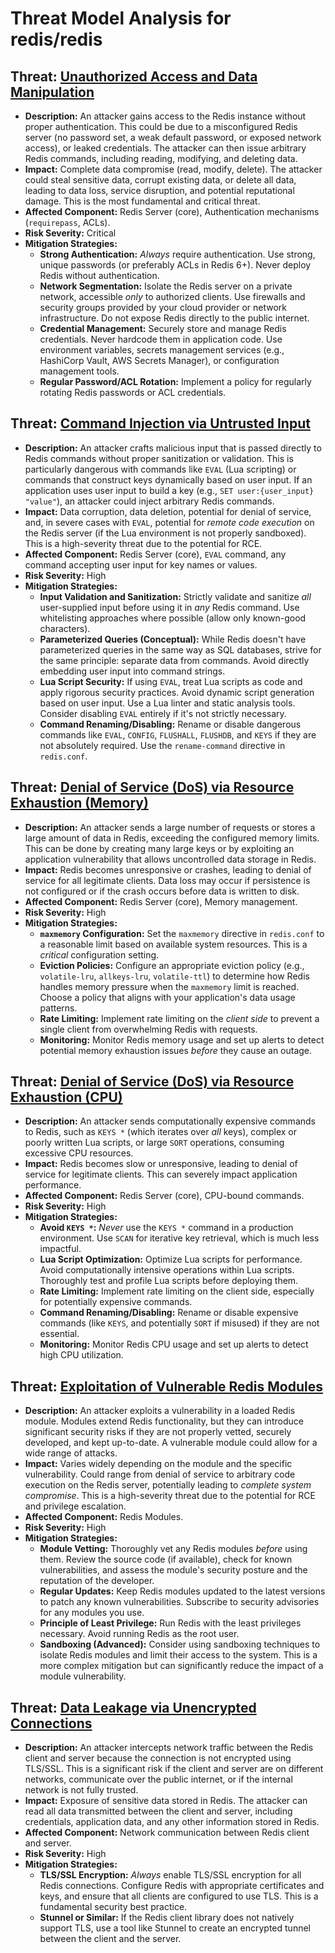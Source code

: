 # Threat Model Analysis for redis/redis

## Threat: [Unauthorized Access and Data Manipulation](./threats/unauthorized_access_and_data_manipulation.md)

*   **Description:** An attacker gains access to the Redis instance without proper authentication. This could be due to a misconfigured Redis server (no password set, a weak default password, or exposed network access), or leaked credentials. The attacker can then issue arbitrary Redis commands, including reading, modifying, and deleting data.
*   **Impact:** Complete data compromise (read, modify, delete). The attacker could steal sensitive data, corrupt existing data, or delete all data, leading to data loss, service disruption, and potential reputational damage.  This is the most fundamental and critical threat.
*   **Affected Component:** Redis Server (core), Authentication mechanisms (`requirepass`, ACLs).
*   **Risk Severity:** Critical
*   **Mitigation Strategies:**
    *   **Strong Authentication:** *Always* require authentication. Use strong, unique passwords (or preferably ACLs in Redis 6+).  Never deploy Redis without authentication.
    *   **Network Segmentation:** Isolate the Redis server on a private network, accessible *only* to authorized clients. Use firewalls and security groups provided by your cloud provider or network infrastructure.  Do not expose Redis directly to the public internet.
    *   **Credential Management:** Securely store and manage Redis credentials. Never hardcode them in application code. Use environment variables, secrets management services (e.g., HashiCorp Vault, AWS Secrets Manager), or configuration management tools.
    *   **Regular Password/ACL Rotation:** Implement a policy for regularly rotating Redis passwords or ACL credentials.

## Threat: [Command Injection via Untrusted Input](./threats/command_injection_via_untrusted_input.md)

*   **Description:** An attacker crafts malicious input that is passed directly to Redis commands without proper sanitization or validation. This is particularly dangerous with commands like `EVAL` (Lua scripting) or commands that construct keys dynamically based on user input. If an application uses user input to build a key (e.g., `SET user:{user_input} "value"`), an attacker could inject arbitrary Redis commands.
*   **Impact:** Data corruption, data deletion, potential for denial of service, and, in severe cases with `EVAL`, potential for *remote code execution* on the Redis server (if the Lua environment is not properly sandboxed). This is a high-severity threat due to the potential for RCE.
*   **Affected Component:** Redis Server (core), `EVAL` command, any command accepting user input for key names or values.
*   **Risk Severity:** High
*   **Mitigation Strategies:**
    *   **Input Validation and Sanitization:** Strictly validate and sanitize *all* user-supplied input before using it in *any* Redis command. Use whitelisting approaches where possible (allow only known-good characters).
    *   **Parameterized Queries (Conceptual):** While Redis doesn't have parameterized queries in the same way as SQL databases, strive for the same principle: separate data from commands. Avoid directly embedding user input into command strings.
    *   **Lua Script Security:** If using `EVAL`, treat Lua scripts as code and apply rigorous security practices. Avoid dynamic script generation based on user input. Use a Lua linter and static analysis tools. Consider disabling `EVAL` entirely if it's not strictly necessary.
    *   **Command Renaming/Disabling:** Rename or disable dangerous commands like `EVAL`, `CONFIG`, `FLUSHALL`, `FLUSHDB`, and `KEYS` if they are not absolutely required. Use the `rename-command` directive in `redis.conf`.

## Threat: [Denial of Service (DoS) via Resource Exhaustion (Memory)](./threats/denial_of_service__dos__via_resource_exhaustion__memory_.md)

*   **Description:** An attacker sends a large number of requests or stores a large amount of data in Redis, exceeding the configured memory limits. This can be done by creating many large keys or by exploiting an application vulnerability that allows uncontrolled data storage in Redis.
*   **Impact:** Redis becomes unresponsive or crashes, leading to denial of service for all legitimate clients. Data loss may occur if persistence is not configured or if the crash occurs before data is written to disk.
*   **Affected Component:** Redis Server (core), Memory management.
*   **Risk Severity:** High
*   **Mitigation Strategies:**
    *   **`maxmemory` Configuration:** Set the `maxmemory` directive in `redis.conf` to a reasonable limit based on available system resources. This is a *critical* configuration setting.
    *   **Eviction Policies:** Configure an appropriate eviction policy (e.g., `volatile-lru`, `allkeys-lru`, `volatile-ttl`) to determine how Redis handles memory pressure when the `maxmemory` limit is reached. Choose a policy that aligns with your application's data usage patterns.
    *   **Rate Limiting:** Implement rate limiting on the *client side* to prevent a single client from overwhelming Redis with requests.
    *   **Monitoring:** Monitor Redis memory usage and set up alerts to detect potential memory exhaustion issues *before* they cause an outage.

## Threat: [Denial of Service (DoS) via Resource Exhaustion (CPU)](./threats/denial_of_service__dos__via_resource_exhaustion__cpu_.md)

*   **Description:** An attacker sends computationally expensive commands to Redis, such as `KEYS *` (which iterates over *all* keys), complex or poorly written Lua scripts, or large `SORT` operations, consuming excessive CPU resources.
*   **Impact:** Redis becomes slow or unresponsive, leading to denial of service for legitimate clients. This can severely impact application performance.
*   **Affected Component:** Redis Server (core), CPU-bound commands.
*   **Risk Severity:** High
*   **Mitigation Strategies:**
    *   **Avoid `KEYS *`:** *Never* use the `KEYS *` command in a production environment. Use `SCAN` for iterative key retrieval, which is much less impactful.
    *   **Lua Script Optimization:** Optimize Lua scripts for performance. Avoid computationally intensive operations within Lua scripts. Thoroughly test and profile Lua scripts before deploying them.
    *   **Rate Limiting:** Implement rate limiting on the client side, especially for potentially expensive commands.
    *   **Command Renaming/Disabling:** Rename or disable expensive commands (like `KEYS`, and potentially `SORT` if misused) if they are not essential.
    *   **Monitoring:** Monitor Redis CPU usage and set up alerts to detect high CPU utilization.

## Threat: [Exploitation of Vulnerable Redis Modules](./threats/exploitation_of_vulnerable_redis_modules.md)

*   **Description:** An attacker exploits a vulnerability in a loaded Redis module. Modules extend Redis functionality, but they can introduce significant security risks if they are not properly vetted, securely developed, and kept up-to-date. A vulnerable module could allow for a wide range of attacks.
*   **Impact:** Varies widely depending on the module and the specific vulnerability. Could range from denial of service to arbitrary code execution on the Redis server, potentially leading to *complete system compromise*. This is a high-severity threat due to the potential for RCE and privilege escalation.
*   **Affected Component:** Redis Modules.
*   **Risk Severity:** High
*   **Mitigation Strategies:**
    *   **Module Vetting:** Thoroughly vet any Redis modules *before* using them. Review the source code (if available), check for known vulnerabilities, and assess the module's security posture and the reputation of the developer.
    *   **Regular Updates:** Keep Redis modules updated to the latest versions to patch any known vulnerabilities. Subscribe to security advisories for any modules you use.
    *   **Principle of Least Privilege:** Run Redis with the least privileges necessary. Avoid running Redis as the root user.
    *   **Sandboxing (Advanced):** Consider using sandboxing techniques to isolate Redis modules and limit their access to the system. This is a more complex mitigation but can significantly reduce the impact of a module vulnerability.

## Threat: [Data Leakage via Unencrypted Connections](./threats/data_leakage_via_unencrypted_connections.md)

* **Description:** An attacker intercepts network traffic between the Redis client and server because the connection is not encrypted using TLS/SSL. This is a significant risk if the client and server are on different networks, communicate over the public internet, or if the internal network is not fully trusted.
* **Impact:** Exposure of sensitive data stored in Redis. The attacker can read all data transmitted between the client and server, including credentials, application data, and any other information stored in Redis.
* **Affected Component:** Network communication between Redis client and server.
* **Risk Severity:** High
* **Mitigation Strategies:**
    *   **TLS/SSL Encryption:** *Always* enable TLS/SSL encryption for all Redis connections. Configure Redis with appropriate certificates and keys, and ensure that all clients are configured to use TLS. This is a fundamental security best practice.
    *   **Stunnel or Similar:** If the Redis client library does not natively support TLS, use a tool like Stunnel to create an encrypted tunnel between the client and the server.

